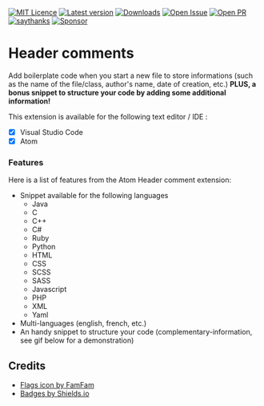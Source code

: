 [![MIT Licence](https://img.shields.io/github/license/ttiki/header-comment)](https://github.com/Ttiki/header-comment/blob/master/LICENSE.md)
[![Latest version](https://img.shields.io/github/v/tag/Ttiki/header-comment)](https://github.com/Ttiki/header-comment/releases)
[![Downloads](https://img.shields.io/github/downloads/Ttiki/header-comment/total)](https://github.com/Ttiki/header-comment/releases)
[![Open Issue](https://img.shields.io/github/issues-raw/Ttiki/header-comment)](https://github.com/Ttiki/header-comment/issues)
[![Open PR](https://img.shields.io/github/issues-pr-raw/Ttiki/header-comment)](https://github.com/Ttiki/header-comment/pulls)
[![saythanks](https://img.shields.io/badge/Say%20Thanks-!-1EAEDB.svg)](https://saythanks.io/to/Ttiki)
[![Sponsor](https://img.shields.io/static/v1?label=Sponsor&message=%E2%9D%A4&logo=GitHub&link=Ttiki)][SPONSOR]
# Header comments

Add boilerplate code when you start a new file to store informations (such as the name of the file/class, author's name, date of creation, etc.)
**PLUS, a bonus snippet to structure your code by adding some additional information!**

This extension is available for the following text editor / IDE :
- [x] Visual Studio Code
- [x] Atom

### Features
Here is a list of features from the Atom Header comment extension:

- Snippet available for the following languages
  - Java
  - C
  - C++
  - C#
  - Ruby
  - Python
  - HTML
  - CSS
  - SCSS
  - SASS
  - Javascript
  - PHP
  - XML
  - Yaml
- Multi-languages (english, french, etc.)
- An handy snippet to structure your code (complementary-information, see gif below for a demonstration)

## Credits
- [Flags icon by FamFam](http://www.famfamfam.com)
- [Badges by Shields.io](https://shields.io/)



<!--Linnks variables-->
[README_FR]: Res/READMEs/README_fr.md
[FEATURE_VSCODE]: Res/media/gif/feature_vscode.gif
[FEATURE_VSCODE_BONUS]: Res/media/gif/features_ci_vscode.gif
[FEATURE_ATOM]: Res/media/gif/feature_atom.gif
[FEATURE_ATOM_BONUS]: Res/media/gif/features_ci_atom.gif
[RELEASES]: https://github.com/Ttiki/header-comments/releases
[SPONSOR]: https://github.com/sponsors/Ttiki